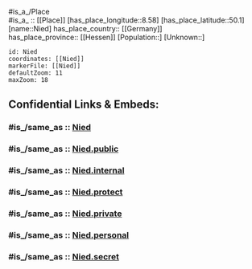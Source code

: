 ﻿---
confidential: public
isDeleted: false
location:
- 50.1
- 8.58
mapmarker: city
mapzoom:
- 7
- 12
SpocWebEntityId: 32896
tags:
- geo/City
type: City
---

#is_a_/Place  
#is_a_ :: [[Place]] 
[has_place_longitude::8.58] 
[has_place_latitude::50.1] 
[name::Nied] 
has_place_country:: [[Germany]]  
has_place_province:: [[Hessen]] 
[Population::] 
[Unknown::] 


```leaflet
id: Nied
coordinates: [[Nied]] 
markerFile: [[Nied]] 
defaultZoom: 11 
maxZoom: 18
```


## Confidential Links & Embeds: 

### #is_/same_as :: [Nied](Nied.md) 

### #is_/same_as :: [Nied.public](/_public/Earth/Continent/Europe/Europe~Central/Germany/Germany~West/Hessen/counties~Hessen/Frankfurt~Main/cities~Frankfurt~Main/Nied.public.md) 

### #is_/same_as :: [Nied.internal](/_internal/Earth/Continent/Europe/Europe~Central/Germany/Germany~West/Hessen/counties~Hessen/Frankfurt~Main/cities~Frankfurt~Main/Nied.internal.md) 

### #is_/same_as :: [Nied.protect](/_protect/Earth/Continent/Europe/Europe~Central/Germany/Germany~West/Hessen/counties~Hessen/Frankfurt~Main/cities~Frankfurt~Main/Nied.protect.md) 

### #is_/same_as :: [Nied.private](/_private/Earth/Continent/Europe/Europe~Central/Germany/Germany~West/Hessen/counties~Hessen/Frankfurt~Main/cities~Frankfurt~Main/Nied.private.md) 

### #is_/same_as :: [Nied.personal](/_personal/Earth/Continent/Europe/Europe~Central/Germany/Germany~West/Hessen/counties~Hessen/Frankfurt~Main/cities~Frankfurt~Main/Nied.personal.md) 

### #is_/same_as :: [Nied.secret](/_secret/Earth/Continent/Europe/Europe~Central/Germany/Germany~West/Hessen/counties~Hessen/Frankfurt~Main/cities~Frankfurt~Main/Nied.secret.md)

